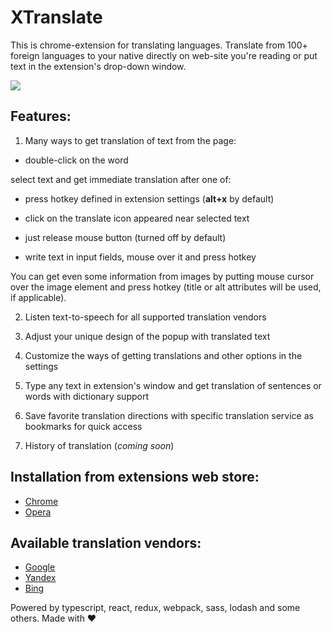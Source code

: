 XTranslate
==========
This is chrome-extension for translating languages.
Translate from 100+ foreign languages to your native directly on web-site you're reading or 
put text in the extension's drop-down window.

<img src="https://camo.githubusercontent.com/282bf65c94b4e198171440f7a43c088fe1c8324e/68747470733a2f2f646c2e64726f70626f7875736572636f6e74656e742e636f6d2f752f36313430353737332f787472616e736c6174652f556e7469746c65642d312e6a7067">

Features:
-----------
1) Many ways to get translation of text from the page:
- double-click on the word

select text and get immediate translation after one of:
- press hotkey defined in extension settings (**alt+x** by default)
- click on the translate icon appeared near selected text
- just release mouse button (turned off by default)

- write text in input fields, mouse over it and press hotkey

You can get even some information from images by putting mouse cursor over the image element and 
press hotkey (title or alt attributes will be used, if applicable).

2) Listen text-to-speech for all supported translation vendors

3) Adjust your unique design of the popup with translated text

4) Customize the ways of getting translations and other options in the settings

5) Type any text in extension's window and get translation of sentences or words with dictionary support

6) Save favorite translation directions with specific translation service as bookmarks for quick access

7) History of translation (*coming soon*)

Installation from extensions web store:
-----------
* [Chrome](chrome.google.com/webstore/detail/xtranslate/gfgpkepllngchpmcippidfhmbhlljhoo)
* [Opera](http://addons.opera.com/en/extensions/details/xtranslate/)

Available translation vendors:
-----------
* [Google](http://translate.google.com/)
* [Yandex](http://translate.yandex.com/)
* [Bing](http://bing.com/translator/)

Powered by typescript, react, redux, webpack, sass, lodash and some others. Made with ♥
